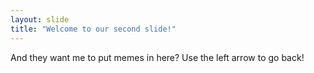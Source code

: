 ```yaml
---
layout: slide
title: "Welcome to our second slide!"
---
```

And they want me to put memes in here?
Use the left arrow to go back!

